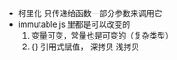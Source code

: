 - 柯里化
    只传递给函数一部分参数来调用它
- immutable
    js 里都是可以改变的
    1. 变量可变，常量也是可变的（复杂类型）
    2. {} 引用式赋值， 深拷贝 浅拷贝